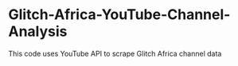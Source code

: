# Glitch-Africa-YouTube-Channel-Analysis
This code uses YouTube API to scrape Glitch Africa channel data 
